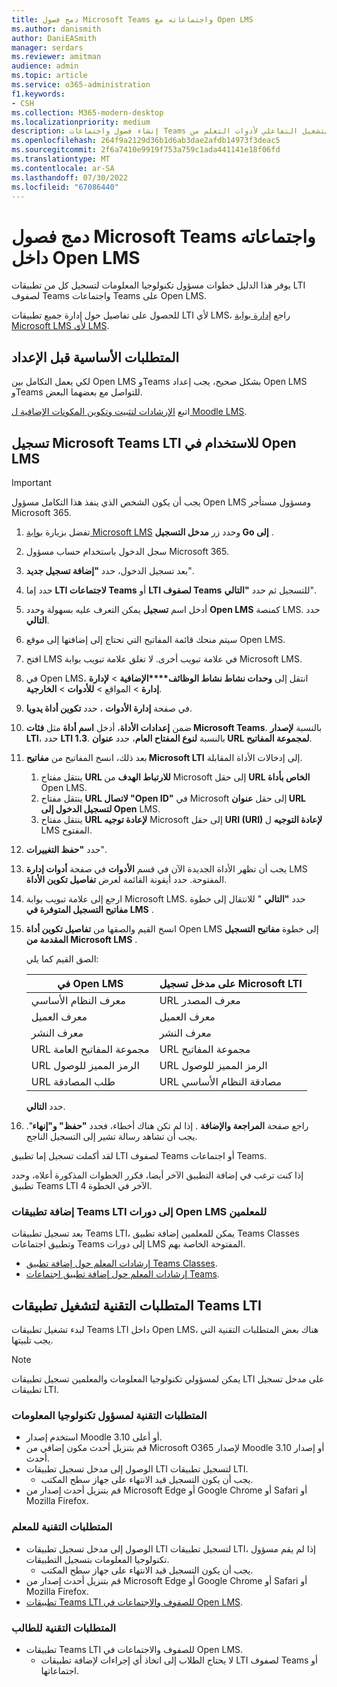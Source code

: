 ```yaml
---
title: دمج فصول Microsoft Teams واجتماعاته مع Open LMS
ms.author: danismith
author: DaniEASmith
manager: serdars
ms.reviewer: amitman
audience: admin
ms.topic: article
ms.service: o365-administration
f1.keywords:
- CSH
ms.collection: M365-modern-desktop
ms.localizationpriority: medium
description: إنشاء فصول واجتماعات Teams وإدارتها باستخدام إمكانية التشغيل التفاعلي لأدوات التعلم من Microsoft ل Open LMS.
ms.openlocfilehash: 264f9a2129d36b1d6ab3dae2afdb14973f3deac5
ms.sourcegitcommit: 2f6a7410e9919f753a759c1ada441141e18f06fd
ms.translationtype: MT
ms.contentlocale: ar-SA
ms.lasthandoff: 07/30/2022
ms.locfileid: "67086440"
---
```

# <a name="integrate-microsoft-teams-classes-and-meetings-within-open-lms"></a>دمج فصول Microsoft Teams واجتماعاته داخل Open LMS

يوفر هذا الدليل خطوات مسؤول تكنولوجيا المعلومات لتسجيل كل من تطبيقات LTI لصفوف Teams واجتماعات Teams على Open LMS.

للحصول على تفاصيل حول إدارة جميع تطبيقات LTI لأي LMS، راجع [إدارة بوابة Microsoft LMS لأي LMS](manage-microsoft-one-lti.md).

## <a name="prerequisites-before-set-up"></a>المتطلبات الأساسية قبل الإعداد

لكي يعمل التكامل بين Open LMS وTeams بشكل صحيح، يجب إعداد Open LMS وTeams للتواصل مع بعضهما البعض.

اتبع [الإرشادات لتثبيت وتكوين المكونات الإضافية ل Moodle LMS](open-lms-plugin-configuration.md).

## <a name="register-microsoft-teams-lti-for-use-in-open-lms"></a>تسجيل Microsoft Teams LTI للاستخدام في Open LMS

> [!IMPORTANT]
> يجب أن يكون الشخص الذي ينفذ هذا التكامل مسؤول Open LMS ومسؤول مستأجر Microsoft 365.

1. تفضل بزيارة [بوابة Microsoft LMS](https://lti.microsoft.com/) وحدد زر **مدخل التسجيل Go إلى** .

2. سجل الدخول باستخدام حساب مسؤول Microsoft 365.

3. بعد تسجيل الدخول، حدد **"إضافة تسجيل جديد**".

4. حدد إما **LTI لاجتماعات Teams** أو **LTI لصفوف Teams** للتسجيل ثم حدد **"التالي**".

5. أدخل اسم **تسجيل** يمكن التعرف عليه بسهولة وحدد **Open LMS** كمنصة LMS. حدد **التالي**.

6. سيتم منحك قائمة المفاتيح التي تحتاج إلى إضافتها إلى موقع Open LMS.

7. افتح LMS في علامة تبويب أخرى. لا تغلق علامة تبويب بوابة Microsoft LMS.

8. في Open LMS، انتقل إلى **وحدات نشاط نشاط الوظائف****الإضافية** >  **لإدارة إدارة** >  المواقع  > **للأدوات** >  **الخارجية**.

9. في صفحة **إدارة الأدوات** ، حدد **تكوين أداة يدويا**.

10. ضمن **إعدادات الأداة**، أدخل **اسم أداة** مثل **فئات Microsoft Teams**. بالنسبة **لإصدار LTI**، حدد **LTI 1.3**. بالنسبة **لنوع المفتاح العام**، حدد **عنوان URL لمجموعة المفاتيح**.

11. بعد ذلك، انسخ المفاتيح من **مفاتيح Microsoft LTI** إلى إدخالات الأداة المقابلة.
    1. ينتقل مفتاح **URL للارتباط الهدف** من Microsoft إلى حقل **URL الخاص بأداة** Open LMS.
    1. ينتقل مفتاح **URL لاتصال "Open ID"** في Microsoft إلى حقل **عنوان URL لتسجيل الدخول إلى Open** LMS.
    1. ينتقل مفتاح **URL لإعادة توجيه** Microsoft إلى حقل **URI (URI) لإعادة التوجيه** ل LMS المفتوح.

12. حدد **"حفظ التغييرات**".

13. يجب أن تظهر الأداة الجديدة الآن في قسم **الأدوات** في صفحة **أدوات إدارة** LMS المفتوحة. حدد أيقونة القائمة لعرض **تفاصيل تكوين الأداة**.

14. ارجع إلى علامة تبويب بوابة Microsoft LMS. حدد **"التالي** " للانتقال إلى خطوة **مفاتيح التسجيل المتوفرة في LMS** .

15. انسخ القيم والصقها من **تفاصيل تكوين أداة** Open LMS إلى خطوة **مفاتيح التسجيل المقدمة من Microsoft LMS** .

    الصق القيم كما يلي:

    | في Open LMS | على مدخل تسجيل Microsoft LTI |
    | --------- | ------------------------------------ |
    | معرف النظام الأساسي | URL معرف المصدر |
    | معرف العميل | معرف العميل |
    | معرف النشر | معرف النشر |
    | URL مجموعة المفاتيح العامة | URL مجموعة المفاتيح |
    | URL الرمز المميز للوصول | URL الرمز المميز للوصول |
    | URL طلب المصادقة | URL مصادقة النظام الأساسي |

    حدد **التالي**.

16. راجع صفحة **المراجعة والإضافة** . إذا لم تكن هناك أخطاء، فحدد **"حفظ" و"إنهاء**". يجب أن تشاهد رسالة تشير إلى التسجيل الناجح.

لقد أكملت تسجيل إما تطبيق LTI لصفوف Teams أو اجتماعات Teams.

إذا كنت ترغب في إضافة التطبيق الآخر أيضا، فكرر الخطوات المذكورة أعلاه، وحدد تطبيق Teams LTI الآخر في الخطوة 4.

### <a name="add-teams-lti-apps-to-educators-open-lms-courses"></a>إضافة تطبيقات Teams LTI إلى دورات Open LMS للمعلمين

بعد تسجيل تطبيقات Teams LTI، يمكن للمعلمين إضافة تطبيق Teams Classes وتطبيق اجتماعات Teams إلى دورات LMS المفتوحة الخاصة بهم.

- [إرشادات المعلم حول إضافة تطبيق Teams Classes](https://support.microsoft.com/topic/use-microsoft-teams-classes-in-your-lms-ac6a1e34-32f7-45e6-b83e-094185a1e78a).
- [إرشادات المعلم حول إضافة تطبيق اجتماعات Teams](https://support.microsoft.com/topic/use-microsoft-teams-meetings-in-your-lms-11b6095d-f90b-42b9-ab77-4dcff2bb3b76).

## <a name="technical-requirements-to-launch-teams-lti-apps"></a>المتطلبات التقنية لتشغيل تطبيقات Teams LTI

لبدء تشغيل تطبيقات Teams LTI داخل Open LMS، هناك بعض المتطلبات التقنية التي يجب تلبيتها.

> [!NOTE]
> يمكن لمسؤولي تكنولوجيا المعلومات والمعلمين تسجيل تطبيقات LTI على مدخل تسجيل تطبيقات LTI.

### <a name="it-admin-technical-requirements"></a>المتطلبات التقنية لمسؤول تكنولوجيا المعلومات

- استخدم إصدار Moodle 3.10 أو أعلى.
- قم بتنزيل أحدث مكون إضافي من Microsoft O365 لإصدار Moodle 3.10 أو إصدار أحدث.
- الوصول إلى مدخل تسجيل تطبيقات LTI لتسجيل تطبيقات LTI.
  - يجب أن يكون التسجيل قيد الانتهاء على جهاز سطح المكتب.
- قم بتنزيل أحدث إصدار من Microsoft Edge أو Google Chrome أو Safari أو Mozilla Firefox.

### <a name="educator-technical-requirements"></a>المتطلبات التقنية للمعلم

- الوصول إلى مدخل تسجيل تطبيقات LTI لتسجيل تطبيقات LTI، إذا لم يقم مسؤول تكنولوجيا المعلومات بتسجيل التطبيقات.
  - يجب أن يكون التسجيل قيد الانتهاء على جهاز سطح المكتب.
- قم بتنزيل أحدث إصدار من Microsoft Edge أو Google Chrome أو Safari أو Mozilla Firefox.
- [تطبيقات Teams LTI للصفوف والاجتماعات في Open LMS](#add-teams-lti-apps-to-educators-open-lms-courses).

### <a name="student-technical-requirements"></a>المتطلبات التقنية للطالب

- تطبيقات Teams LTI للصفوف والاجتماعات في Open LMS.
  - لا يحتاج الطلاب إلى اتخاذ أي إجراءات لإضافة تطبيقات LTI لصفوف Teams أو اجتماعاتها.

